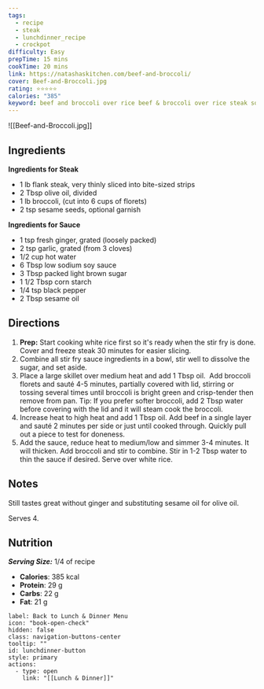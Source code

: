 ```yaml
---
tags:
  - recipe
  - steak
  - lunchdinner_recipe
  - crockpot
difficulty: Easy
prepTime: 15 mins
cookTime: 20 mins
link: https://natashaskitchen.com/beef-and-broccoli/
cover: Beef-and-Broccoli.jpg
rating: ⭐️⭐️⭐️⭐️⭐️
calories: "385"
keyword: beef and broccoli over rice beef & broccoli over rice steak soy sauce brown sugar sesame oil
---
```


![[Beef-and-Broccoli.jpg]]


## Ingredients
**Ingredients for Steak**
- 1 lb flank steak, very thinly sliced into bite-sized strips
- 2 Tbsp olive oil, divided
- 1 lb broccoli, (cut into 6 cups of florets)
- 2 tsp sesame seeds, optional garnish

**Ingredients for Sauce**
- 1 tsp fresh ginger, grated (loosely packed)
- 2 tsp garlic, grated (from 3 cloves)
- 1/2 cup hot water
- 6 Tbsp low sodium soy sauce
- 3 Tbsp packed light brown sugar
- 1 1/2 Tbsp corn starch
- 1/4 tsp black pepper
- 2 Tbsp sesame oil

## Directions
1. **Prep:** Start cooking white rice first so it's ready when the stir fry is done. Cover and freeze steak 30 minutes for easier slicing.
2. Combine all stir fry sauce ingredients in a bowl, stir well to dissolve the sugar, and set aside.
3. Place a large skillet over medium heat and add 1 Tbsp oil.  Add broccoli florets and sauté 4-5 minutes, partially covered with lid, stirring or tossing several times until broccoli is bright green and crisp-tender then remove from pan. Tip: If you prefer softer broccoli, add 2 Tbsp water before covering with the lid and it will steam cook the broccoli.
4. Increase heat to high heat and add 1 Tbsp oil. Add beef in a single layer and sauté 2 minutes per side or just until cooked through. Quickly pull out a piece to test for doneness.
5. Add the sauce, reduce heat to medium/low and simmer 3-4 minutes. It will thicken. Add broccoli and stir to combine. Stir in 1-2 Tbsp water to thin the sauce if desired. Serve over white rice.

## Notes
Still tastes great without ginger and substituting sesame oil for olive oil.

Serves 4.

## Nutrition
***Serving Size:*** 1/4 of recipe
- **Calories**: 385 kcal
- **Protein**: 29 g
- **Carbs**: 22 g
- **Fat**: 21 g


```meta-bind-button
label: Back to Lunch & Dinner Menu
icon: "book-open-check"
hidden: false
class: navigation-buttons-center
tooltip: ""
id: lunchdinner-button
style: primary
actions:
  - type: open
    link: "[[Lunch & Dinner]]"

```
 
